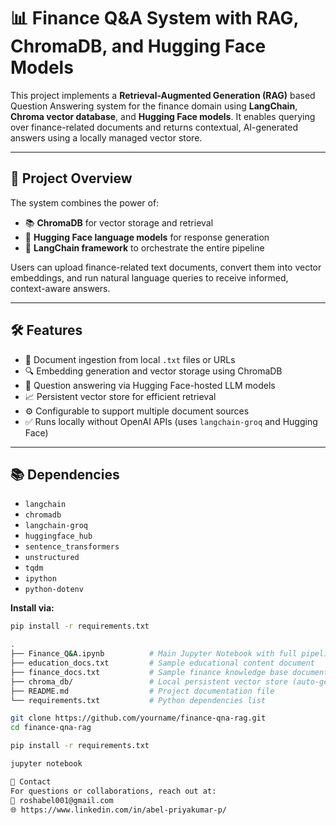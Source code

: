 # 📊 Finance Q&A System with RAG, ChromaDB, and Hugging Face Models

This project implements a **Retrieval-Augmented Generation (RAG)** based Question Answering system for the finance domain using **LangChain**, **Chroma vector database**, and **Hugging Face models**. It enables querying over finance-related documents and returns contextual, AI-generated answers using a locally managed vector store.

---

## 📌 Project Overview

The system combines the power of:
- 📚 **ChromaDB** for vector storage and retrieval
- 🤖 **Hugging Face language models** for response generation
- 🧱 **LangChain framework** to orchestrate the entire pipeline

Users can upload finance-related text documents, convert them into vector embeddings, and run natural language queries to receive informed, context-aware answers.

---

## 🛠️ Features

- 📄 Document ingestion from local `.txt` files or URLs
- 🔍 Embedding generation and vector storage using ChromaDB
- 💬 Question answering via Hugging Face-hosted LLM models
- 📈 Persistent vector store for efficient retrieval
- ⚙️ Configurable to support multiple document sources
- ✅ Runs locally without OpenAI APIs (uses `langchain-groq` and Hugging Face)

---

## 📚 Dependencies

- `langchain`
- `chromadb`
- `langchain-groq`
- `huggingface_hub`
- `sentence_transformers`
- `unstructured`
- `tqdm`
- `ipython`
- `python-dotenv`

**Install via:**
```bash
pip install -r requirements.txt

.
├── Finance_Q&A.ipynb          # Main Jupyter Notebook with full pipeline code
├── education_docs.txt         # Sample educational content document
├── finance_docs.txt           # Sample finance knowledge base document
├── chroma_db/                 # Local persistent vector store (auto-generated)
├── README.md                  # Project documentation file
└── requirements.txt           # Python dependencies list

git clone https://github.com/yourname/finance-qna-rag.git
cd finance-qna-rag

pip install -r requirements.txt

jupyter notebook

🤝 Contact
For questions or collaborations, reach out at:
📧 roshabel001@gmail.com
🌐 https://www.linkedin.com/in/abel-priyakumar-p/
